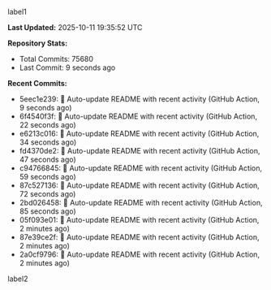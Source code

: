 
label1 
<!-- ACTIVITY_START -->
**Last Updated:** 2025-10-11 19:35:52 UTC

**Repository Stats:**
- Total Commits: 75680
- Last Commit: 9 seconds ago

**Recent Commits:**
- 5eec1e239: 🤖 Auto-update README with recent activity (GitHub Action, 9 seconds ago)
- 6f4540f3f: 🤖 Auto-update README with recent activity (GitHub Action, 22 seconds ago)
- e6213c016: 🤖 Auto-update README with recent activity (GitHub Action, 34 seconds ago)
- fd4370de2: 🤖 Auto-update README with recent activity (GitHub Action, 47 seconds ago)
- c94766845: 🤖 Auto-update README with recent activity (GitHub Action, 59 seconds ago)
- 87c527136: 🤖 Auto-update README with recent activity (GitHub Action, 72 seconds ago)
- 2bd026458: 🤖 Auto-update README with recent activity (GitHub Action, 85 seconds ago)
- 05f093e01: 🤖 Auto-update README with recent activity (GitHub Action, 2 minutes ago)
- 87e39ce2f: 🤖 Auto-update README with recent activity (GitHub Action, 2 minutes ago)
- 2a0cf9796: 🤖 Auto-update README with recent activity (GitHub Action, 2 minutes ago)
<!-- ACTIVITY_END -->

label2
